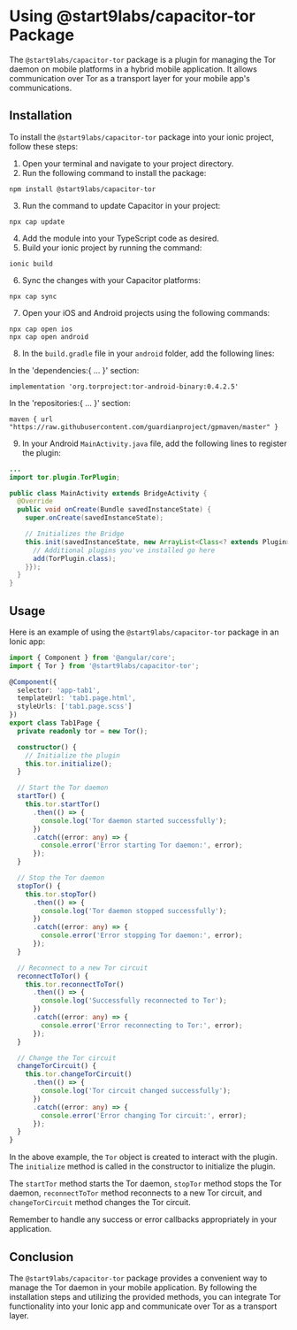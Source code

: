 # Using @start9labs/capacitor-tor Package

The `@start9labs/capacitor-tor` package is a plugin for managing the Tor daemon on mobile platforms in a hybrid mobile application. It allows communication over Tor as a transport layer for your mobile app's communications.

## Installation

To install the `@start9labs/capacitor-tor` package into your ionic project, follow these steps:

1. Open your terminal and navigate to your project directory.
2. Run the following command to install the package:
```
npm install @start9labs/capacitor-tor
```
3. Run the command to update Capacitor in your project:
```
npx cap update
```
4. Add the module into your TypeScript code as desired.
5. Build your ionic project by running the command:
```
ionic build
```
6. Sync the changes with your Capacitor platforms:
```
npx cap sync
```
7. Open your iOS and Android projects using the following commands:
```
npx cap open ios
npx cap open android
```
8. In the `build.gradle` file in your `android` folder, add the following lines:

In the 'dependencies:{ ... }' section:
```
implementation 'org.torproject:tor-android-binary:0.4.2.5'
```

In the 'repositories:{ ... }' section:
```
maven { url "https://raw.githubusercontent.com/guardianproject/gpmaven/master" }
```

9. In your Android `MainActivity.java` file, add the following lines to register the plugin:

```java
...
import tor.plugin.TorPlugin;

public class MainActivity extends BridgeActivity {
  @Override
  public void onCreate(Bundle savedInstanceState) {
    super.onCreate(savedInstanceState);

    // Initializes the Bridge
    this.init(savedInstanceState, new ArrayList<Class<? extends Plugin>>() {{
      // Additional plugins you've installed go here
      add(TorPlugin.class);
    }});
  }
}
```

## Usage

Here is an example of using the `@start9labs/capacitor-tor` package in an Ionic app:

```typescript
import { Component } from '@angular/core';
import { Tor } from '@start9labs/capacitor-tor';

@Component({
  selector: 'app-tab1',
  templateUrl: 'tab1.page.html',
  styleUrls: ['tab1.page.scss']
})
export class Tab1Page {
  private readonly tor = new Tor();

  constructor() {
    // Initialize the plugin
    this.tor.initialize();
  }

  // Start the Tor daemon
  startTor() {
    this.tor.startTor()
      .then(() => {
        console.log('Tor daemon started successfully');
      })
      .catch((error: any) => {
        console.error('Error starting Tor daemon:', error);
      });
  }

  // Stop the Tor daemon
  stopTor() {
    this.tor.stopTor()
      .then(() => {
        console.log('Tor daemon stopped successfully');
      })
      .catch((error: any) => {
        console.error('Error stopping Tor daemon:', error);
      });
  }

  // Reconnect to a new Tor circuit
  reconnectToTor() {
    this.tor.reconnectToTor()
      .then(() => {
        console.log('Successfully reconnected to Tor');
      })
      .catch((error: any) => {
        console.error('Error reconnecting to Tor:', error);
      });
  }

  // Change the Tor circuit
  changeTorCircuit() {
    this.tor.changeTorCircuit()
      .then(() => {
        console.log('Tor circuit changed successfully');
      })
      .catch((error: any) => {
        console.error('Error changing Tor circuit:', error);
      });
  }
}
```

In the above example, the `Tor` object is created to interact with the plugin. The `initialize` method is called in the constructor to initialize the plugin.

The `startTor` method starts the Tor daemon, `stopTor` method stops the Tor daemon, `reconnectToTor` method reconnects to a new Tor circuit, and `changeTorCircuit` method changes the Tor circuit.

Remember to handle any success or error callbacks appropriately in your application.

## Conclusion

The `@start9labs/capacitor-tor` package provides a convenient way to manage the Tor daemon in your mobile application. By following the installation steps and utilizing the provided methods, you can integrate Tor functionality into your Ionic app and communicate over Tor as a transport layer.
